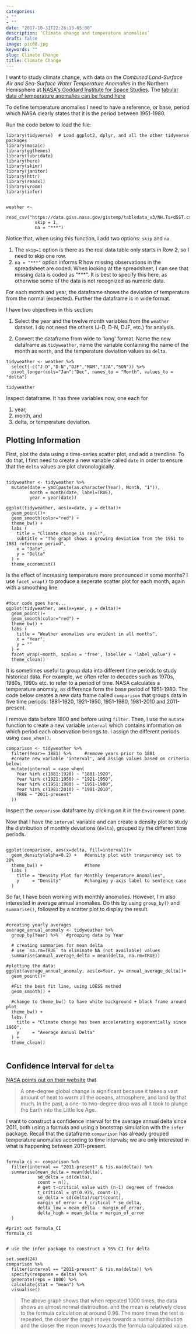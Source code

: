 ```yaml
---
categories:
- ""
- ""
date: "2017-10-31T22:26:13-05:00"
description: ‘Climate change and temperature anomalies’
draft: false
image: pic08.jpg
keywords: ""
slug: Climate Change
title: Climate Change
---
```


I want to study climate change, with data on the *Combined Land-Surface Air and Sea-Surface Water Temperature Anomalies* in the Northern Hemisphere at [NASA's Goddard Institute for Space Studies](https://data.giss.nasa.gov/gistemp). The [tabular data of temperature anomalies can be found here](https://data.giss.nasa.gov/gistemp/tabledata_v3/NH.Ts+dSST.txt)

To define temperature anomalies I need to have a reference, or base, period which NASA clearly states that it is the period between 1951-1980.

Run the code below to load the file:

```{r load-libraries, include=FALSE}
library(tidyverse)  # Load ggplot2, dplyr, and all the other tidyverse packages
library(mosaic)
library(ggthemes)
library(lubridate)
library(here)
library(skimr)
library(janitor)
library(httr)
library(readxl)
library(vroom)
library(infer)
```

```{r weather_data, cache=TRUE}

weather <- 
  read_csv("https://data.giss.nasa.gov/gistemp/tabledata_v3/NH.Ts+dSST.csv", 
           skip = 1, 
           na = "***")

```

Notice that, when using this function, I add two options: `skip` and `na`.

1. The `skip=1` option is there as the real data table only starts in Row 2, so I need to skip one row. 
1. `na = "***"` option informs R how missing observations in the spreadsheet are coded. When looking at the spreadsheet, I can see that missing data is coded as "***". It is best to specify this here, as otherwise some of the data is not recognized as numeric data.

For each month and year, the dataframe shows the deviation of temperature from the normal (expected). Further the dataframe is in wide format. 

I have two objectives in this section:

1. Select the year and the twelve month variables from the `weather` dataset. I do not need the others (J-D, D-N, DJF, etc.) for analysis. 

2. Convert the dataframe from wide to 'long' format. Name the new dataframe as `tidyweather`, name the variable containing the name of the month as `month`, and the temperature deviation values as `delta`.


```{r tidyweather}
tidyweather <- weather %>% 
  select(-c("J-D","D-N","DJF","MAM","JJA","SON")) %>% 
  pivot_longer(cols="Jan":"Dec", names_to = "Month", values_to = "delta")

tidyweather

```

Inspect dataframe. It has three variables now, one each for 

1. year, 
2. month, and 
3. delta, or temperature deviation.

## Plotting Information

First, plot the data using a time-series scatter plot, and add a trendline. To do that, I first need to create a new variable called `date` in order to ensure that the `delta` values are plot chronologically. 

```{r scatter_plot, eval=TRUE}

tidyweather <- tidyweather %>%
  mutate(date = ymd(paste(as.character(Year), Month, "1")),
         month = month(date, label=TRUE),
         year = year(date))

ggplot(tidyweather, aes(x=date, y = delta))+
  geom_point()+
  geom_smooth(color="red") +
  theme_bw() +
  labs (
    title = "Climate change is real!",
    subtitle = "The graph shows a growing deviation from the 1951 to 1981 reference period",
    x = "Date",
    y = "Delta"
  ) +
  theme_economist()

```

Is the effect of increasing temperature more pronounced in some months? I use `facet_wrap()` to produce a seperate scatter plot for each month, again with a smoothing line. 

```{r facet_wrap, echo=FALSE}

#Your code goes here...
ggplot(tidyweather, aes(x=year, y = delta))+
  geom_point()+
  geom_smooth(color="red") +
  theme_bw() +
  labs (
    title = "Weather anomalies are evident in all months",
    x = "Year",
    y = ""
  ) +
  facet_wrap(~month, scales = 'free', labeller = 'label_value') +
  theme_clean()
```


It is sometimes useful to group data into different time periods to study historical data. For example, we often refer to decades such as 1970s, 1980s, 1990s etc. to refer to a period of time. NASA calculates a temperature anomaly, as difference form the base period of 1951-1980. The code below creates a new data frame called `comparison` that groups data in five time periods: 1881-1920, 1921-1950, 1951-1980, 1981-2010 and 2011-present. 

I remove data before 1800 and before using `filter`. Then, I use the `mutate` function to create a new variable `interval` which contains information on which period each observation belongs to. I assign the different periods using `case_when()`.

```{r intervals}
comparison <- tidyweather %>% 
  filter(Year>= 1881) %>%     #remove years prior to 1881
  #create new variable 'interval', and assign values based on criteria below:
  mutate(interval = case_when(
    Year %in% c(1881:1920) ~ "1881-1920",
    Year %in% c(1921:1950) ~ "1921-1950",
    Year %in% c(1951:1980) ~ "1951-1980",
    Year %in% c(1981:2010) ~ "1981-2010",
    TRUE ~ "2011-present"
  ))
```

Inspect the `comparison` dataframe by clicking on it in the `Environment` pane.

Now that I have the `interval` variable and can create a density plot to study the distribution of monthly deviations (`delta`), grouped by the different time periods.

```{r density_plot}

ggplot(comparison, aes(x=delta, fill=interval))+
  geom_density(alpha=0.2) +   #density plot with tranparency set to 20%
  theme_bw() +                #theme
  labs (
    title = "Density Plot for Monthly Temperature Anomalies",
    y     = "Density"         #changing y-axis label to sentence case
  )

```

So far, I have been working with monthly anomalies. However, I'm also interested in average annual anomalies. Do this by using `group_by()` and `summarise()`, followed by a scatter plot to display the result. 

```{r averaging}

#creating yearly averages
average_annual_anomaly <- tidyweather %>% 
  group_by(Year) %>%   #grouping data by Year
  
  # creating summaries for mean delta 
  # use `na.rm=TRUE` to eliminate NA (not available) values 
  summarise(annual_average_delta = mean(delta, na.rm=TRUE)) 

#plotting the data:
ggplot(average_annual_anomaly, aes(x=Year, y= annual_average_delta))+
  geom_point()+
  
  #Fit the best fit line, using LOESS method
  geom_smooth() +
  
  #change to theme_bw() to have white background + black frame around plot
  theme_bw() +
  labs (
    title = "Climate change has been accelerating exponentially since 1960",
    y     = "Average Annual Delta"
  ) +
  theme_clean()


```

## Confidence Interval for `delta`

[NASA points out on their website](https://earthobservatory.nasa.gov/world-of-change/decadaltemp.php) that 

> A one-degree global change is significant because it takes a vast amount of heat to warm all the oceans, atmosphere, and land by that much. In the past, a one- to two-degree drop was all it took to plunge the Earth into the Little Ice Age.

I want to construct a confidence interval for the average annual delta since 2011, both using a formula and using a bootstrap simulation with the `infer` package. Recall that the dataframe `comparison` has already grouped temperature anomalies according to time intervals; we are only interested in what is happening  between 2011-present.

```{r, calculate_CI_using_formula}

formula_ci <- comparison %>% 
  filter(interval == "2011-present" & !is.na(delta)) %>% 
  summarise(mean_delta = mean(delta),
            sd_delta = sd(delta),
            count = n(),
            # get t-critical value with (n-1) degrees of freedom
            t_critical = qt(0.975, count-1),
            se_delta = sd(delta)/sqrt(count),
            margin_of_error = t_critical * se_delta,
            delta_low = mean_delta - margin_of_error,
            delta_high = mean_delta + margin_of_error
  ) 

#print out formula_CI
formula_ci
```


```{r, calculate_CI_using_bootstrap}

# use the infer package to construct a 95% CI for delta

set.seed(24)
comparison %>% 
  filter(interval == "2011-present" & !is.na(delta)) %>%
  specify(response = delta) %>% 
  generate(reps = 1000) %>% 
  calculate(stat = "mean") %>% 
  visualise()

```
> The above graph shows that when repeated 1000 times, the data shows an almost normal distribution. and the mean is relatively close to the formula calculation at around 0.96. The more times the test is repeated, the closer the graph moves towards a normal distribution and the closer the mean moves towards the formula calculated value.